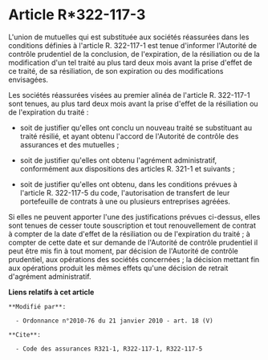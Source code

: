# Article R*322-117-3

L'union de mutuelles qui est substituée aux sociétés réassurées dans les conditions définies à l'article R. 322-117-1 est
tenue d'informer l'Autorité de contrôle prudentiel de la conclusion, de l'expiration, de la résiliation ou de la modification
d'un tel traité au plus tard deux mois avant la prise d'effet de ce traité, de sa résiliation, de son expiration ou des
modifications envisagées.

Les sociétés réassurées visées au premier alinéa de l'article R. 322-117-1 sont tenues, au plus tard deux mois avant la prise
d'effet de la résiliation ou de l'expiration du traité :

- soit de justifier qu'elles ont conclu un nouveau traité se substituant au traité résilié, et ayant obtenu l'accord de
l'Autorité de contrôle des assurances et des mutuelles ;

- soit de justifier qu'elles ont obtenu l'agrément administratif, conformément aux dispositions des articles R. 321-1 et
suivants ;

- soit de justifier qu'elles ont obtenu, dans les conditions prévues à l'article R. 322-117-5 du code, l'autorisation de
transfert de leur portefeuille de contrats à une ou plusieurs entreprises agréées.

Si elles ne peuvent apporter l'une des justifications prévues ci-dessus, elles sont tenues de cesser toute souscription et
tout renouvellement de contrat à compter de la date d'effet de la résiliation ou de l'expiration du traité ; à compter de
cette date et sur demande de l'Autorité de contrôle prudentiel il peut être mis fin à tout moment, par décision de l'Autorité
de contrôle prudentiel, aux opérations des sociétés concernées ; la décision mettant fin aux opérations produit les mêmes
effets qu'une décision de retrait d'agrément administratif.

**Liens relatifs à cet article**

	**Modifié par**:

	  - Ordonnance n°2010-76 du 21 janvier 2010 - art. 18 (V)

	**Cite**:

	  - Code des assurances R321-1, R322-117-1, R322-117-5

